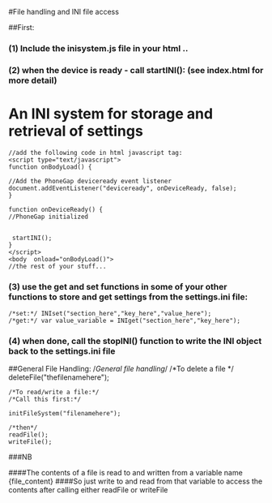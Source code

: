 #File handling and INI file access

##First:

### (1) Include the inisystem.js file in your html ..
### (2) when the device is ready  - call startINI(): (see index.html for more detail)

# An INI system for storage and retrieval of settings

	//add the following code in html javascript tag:
	<script type="text/javascript">
	function onBodyLoad() {

	//Add the PhoneGap deviceready event listener
	document.addEventListener("deviceready", onDeviceReady, false);
	}

	function onDeviceReady() {
	//PhoneGap initialized


	 startINI();
	}
	</script>
	<body  onload="onBodyLoad()">
	//the rest of your stuff...

### (3) use the get and set functions in some of your other functions to store and get settings from the settings.ini file:

	/*set:*/ INIset("section_here","key_here","value_here");
	/*get:*/ var value_variable = INIget("section_here","key_here");
	
### (4) when done, call the stopINI() function to write the INI object back to the settings.ini file
	
##General File Handling:
	/*General file handling*/
	/*To delete a file */
	deleteFile("thefilenamehere");
	
	/*To read/write a file:*/
	/*Call this first:*/
	
	initFileSystem("filenamehere");
	
	/*then*/
	readFile();
	writeFile();
	
###NB

####The contents of a file is read to and written from a variable name {file_content}
####So just write to and read from that variable to access the contents after calling either readFile or writeFile
	
	
	

